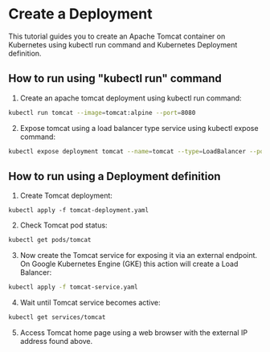 # Create a Deployment

This tutorial guides you to create an Apache Tomcat container on Kubernetes using kubectl run command and Kubernetes Deployment definition.

## How to run using "kubectl run" command

1. Create an apache tomcat deployment using kubectl run command:

```bash
kubectl run tomcat --image=tomcat:alpine --port=8080
```

2. Expose tomcat using a load balancer type service using kubectl expose command:

```bash
kubectl expose deployment tomcat --name=tomcat --type=LoadBalancer --port=80 --target-port=8080
```

## How to run using a Deployment definition

1. Create Tomcat deployment:

```
kubectl apply -f tomcat-deployment.yaml
```

2. Check Tomcat pod status:

```bash
kubectl get pods/tomcat
```

3. Now create the Tomcat service for exposing it via an external endpoint. On Google Kubernetes Engine (GKE) this action will create a Load Balancer:

```bash
kubectl apply -f tomcat-service.yaml
```

4. Wait until Tomcat service becomes active:

```bash
kubectl get services/tomcat
```

5. Access Tomcat home page using a web browser with the external IP address found above.